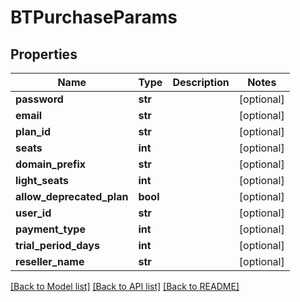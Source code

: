 # BTPurchaseParams

## Properties
Name | Type | Description | Notes
------------ | ------------- | ------------- | -------------
**password** | **str** |  | [optional] 
**email** | **str** |  | [optional] 
**plan_id** | **str** |  | [optional] 
**seats** | **int** |  | [optional] 
**domain_prefix** | **str** |  | [optional] 
**light_seats** | **int** |  | [optional] 
**allow_deprecated_plan** | **bool** |  | [optional] 
**user_id** | **str** |  | [optional] 
**payment_type** | **int** |  | [optional] 
**trial_period_days** | **int** |  | [optional] 
**reseller_name** | **str** |  | [optional] 

[[Back to Model list]](../README.md#documentation-for-models) [[Back to API list]](../README.md#documentation-for-api-endpoints) [[Back to README]](../README.md)


